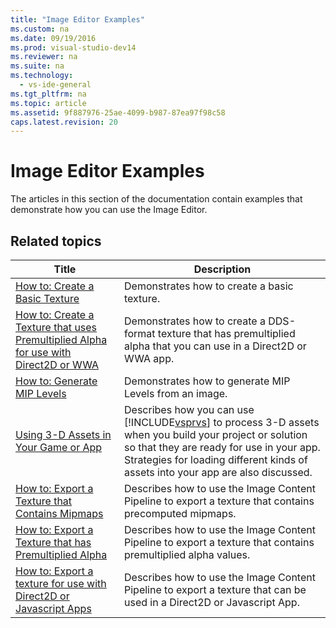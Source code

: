 ```yaml
---
title: "Image Editor Examples"
ms.custom: na
ms.date: 09/19/2016
ms.prod: visual-studio-dev14
ms.reviewer: na
ms.suite: na
ms.technology: 
  - vs-ide-general
ms.tgt_pltfrm: na
ms.topic: article
ms.assetid: 9f887976-25ae-4099-b987-87ea97f98c58
caps.latest.revision: 20
---
```

# Image Editor Examples
The articles in this section of the documentation contain examples that demonstrate how you can use the Image Editor.  
  
## Related topics  
  
|Title|Description|  
|-----------|-----------------|  
|[How to: Create a Basic Texture](../vs140/How-to--Create-a-Basic-Texture.md)|Demonstrates how to create a basic texture.|  
|[How to: Create a Texture that uses Premultiplied Alpha for use with Direct2D or WWA](../vs140/How-to--Export-a-Texture-for-Use-with-Direct2D-or-Javascipt-Apps.md)|Demonstrates how to create a DDS-format texture that has premultiplied alpha that you can use in a Direct2D or WWA app.|  
|[How to: Generate MIP Levels](../vs140/How-to--Create-and-Modify-MIP-Levels.md)|Demonstrates how to generate MIP Levels from an image.|  
|[Using 3-D Assets in Your Game or App](../vs140/Using-3-D-Assets-in-Your-Game-or-App.md)|Describes how you can use [!INCLUDE[vsprvs](../vs140/includes/vsprvs_md.md)] to process 3-D assets when you build your project or solution so that they are ready for use in your app. Strategies for loading different kinds of assets into your app are also discussed.|  
|[How to: Export a Texture that Contains Mipmaps](../vs140/How-to--Export-a-Texture-that-Contains-Mipmaps.md)|Describes how to use the Image Content Pipeline to export a texture that contains precomputed mipmaps.|  
|[How to: Export a Texture that has Premultiplied Alpha](../vs140/How-to--Export-a-Texture-that-has-Premultiplied-Alpha.md)|Describes how to use the Image Content Pipeline to export a texture that contains premultiplied alpha values.|  
|[How to: Export a texture for use with Direct2D or Javascript Apps](../vs140/How-to--Export-a-Texture-for-Use-with-Direct2D-or-Javascipt-Apps.md)|Describes how to use the Image Content Pipeline to export a texture that can be used in a Direct2D or Javascript App.|